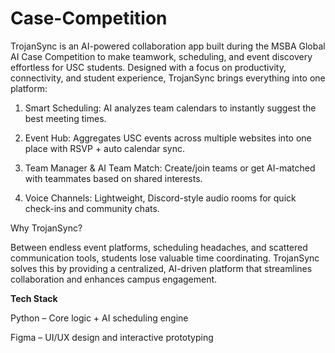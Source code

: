 # Case-Competition
TrojanSync is an AI-powered collaboration app built during the MSBA Global AI Case Competition to make teamwork, scheduling, and event discovery effortless for USC students. Designed with a focus on productivity, connectivity, and student experience, TrojanSync brings everything into one platform:

1) Smart Scheduling: AI analyzes team calendars to instantly suggest the best meeting times.

2) Event Hub: Aggregates USC events across multiple websites into one place with RSVP + auto calendar sync.

3) Team Manager & AI Team Match: Create/join teams or get AI-matched with teammates based on shared interests.

4) Voice Channels: Lightweight, Discord-style audio rooms for quick check-ins and community chats.

Why TrojanSync?

Between endless event platforms, scheduling headaches, and scattered communication tools, students lose valuable time coordinating. TrojanSync solves this by providing a centralized, AI-driven platform that streamlines collaboration and enhances campus engagement.

**Tech Stack**

Python – Core logic + AI scheduling engine

Figma – UI/UX design and interactive prototyping
